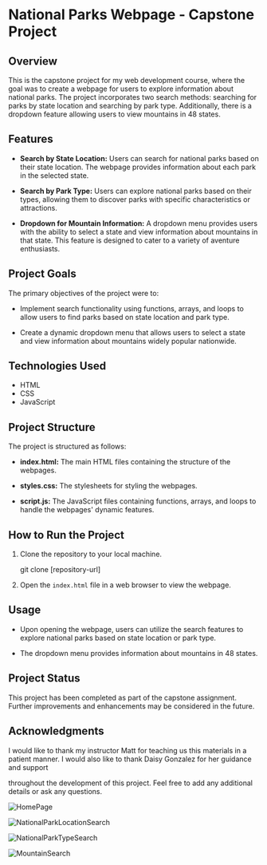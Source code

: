 # National Parks Webpage - Capstone Project

## Overview

This is the capstone project for my web development course, where the goal was to create a webpage for users to explore information about national parks. The project incorporates two search methods: searching for parks by state location and searching by park type. Additionally, there is a dropdown feature allowing users to view mountains in 48 states.
## Features

- **Search by State Location:** Users can search for national parks based on their state location. The webpage provides information about each park in the selected state.

- **Search by Park Type:** Users can explore national parks based on their types, allowing them to discover parks with specific characteristics or attractions.

- **Dropdown for Mountain Information:** A dropdown menu provides users with the ability to select a state and view information about mountains in that state. This feature is designed to cater to a variety of aventure enthusiasts.

## Project Goals

The primary objectives of the project were to:

- Implement search functionality using functions, arrays, and loops to allow users to find parks based on state location and park type.

- Create a dynamic dropdown menu that allows users to select a state and view information about mountains widely popular nationwide.

## Technologies Used

- HTML
- CSS
- JavaScript

## Project Structure

The project is structured as follows:

- **index.html:** The main HTML files containing the structure of the webpages.

- **styles.css:** The stylesheets for styling the webpages.

- **script.js:** The JavaScript files containing functions, arrays, and loops to handle the webpages' dynamic features.

## How to Run the Project

1. Clone the repository to your local machine.

   git clone [repository-url]

2. Open the `index.html` file in a web browser to view the webpage.

## Usage

- Upon opening the webpage, users can utilize the search features to explore national parks based on state location or park type.

- The dropdown menu provides information about mountains in 48 states.

## Project Status

This project has been completed as part of the capstone assignment. Further improvements and enhancements may be considered in the future.

## Acknowledgments

I would like to thank my instructor Matt for teaching us this materials in a patient manner. I would also like to thank Daisy Gonzalez for her guidance and support 

throughout the development of this project. Feel free to add any additional details or ask any questions.

![HomePage](/ReadMeImages/homepage.png)

![NationalParkLocationSearch](/ReadMeImages/natparklocsearch.png)

![NationalParkTypeSearch](/ReadMeImages/natparktypesearch.png)

![MountainSearch](/ReadMeImages/mtsearch.png)